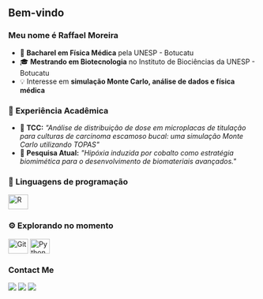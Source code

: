## Bem-vindo  
### Meu nome é Raffael Moreira  
- 📌 **Bacharel em Física Médica** pela UNESP - Botucatu  
- 🎓 **Mestrando em Biotecnologia** no Instituto de Biociências da UNESP - Botucatu  
- 💡 Interesse em **simulação Monte Carlo, análise de dados e física médica**  

### 📖 **Experiência Acadêmica**  
- 📖 **TCC:** *"Análise de distribuição de dose em microplacas de titulação para culturas de carcinoma escamoso bucal: uma simulação Monte Carlo utilizando TOPAS"*  
- 🔬 **Pesquisa Atual:** *"Hipóxia induzida por cobalto como estratégia biomimética para o desenvolvimento de biomateriais avançados."*  

### 📌 **Linguagens de programação**  
<div>  
  <img align="center" alt="R" height="30" width="40" src="https://cdn.jsdelivr.net/gh/devicons/devicon/icons/r/r-original.svg">  
</div>  

### ⚙️ **Explorando no momento**  
<div>  
  <img align="center" alt="Git" height="30" width="40" src="https://cdn.jsdelivr.net/gh/devicons/devicon/icons/git/git-original.svg">  
  <img align="center" alt="Python" height="30" width="40" src="https://cdn.jsdelivr.net/gh/devicons/devicon/icons/python/python-original.svg">  
</div>  

 ### Contact Me
<div> 
  <a href = "mailto:raffael.moreira@unesp.br"><img src="https://img.shields.io/badge/Gmail-D14836?style=for-the-badge&logo=gmail&logoColor=white" target="_blank"></a> 
  <a href="https://instagram.com/raffasmoreira" target="_blank"><img src="https://img.shields.io/badge/-Instagram-%23E4405F?style=for-the-badge&logo=instagram&logoColor=white" target="_blank"></a>
<a href="https://linkedin.com/in/raffael-moreira" target="_blank">
   <img src="https://img.shields.io/badge/-LinkedIn-%230077B5?style=for-the-badge&logo=linkedin&logoColor=white" target="_blank">
</a>
  
